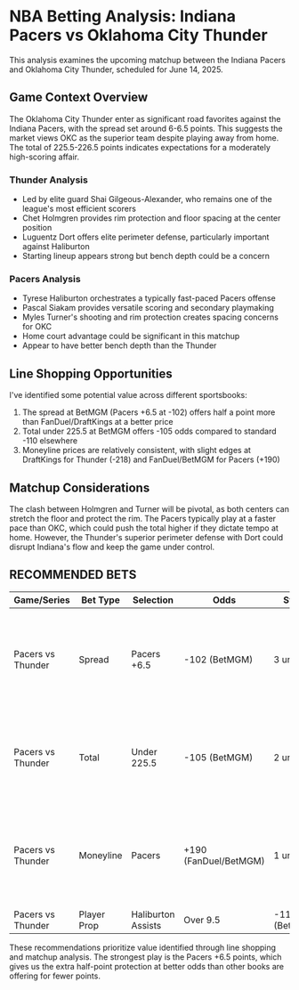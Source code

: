 # NBA Betting Analysis: Indiana Pacers vs Oklahoma City Thunder

This analysis examines the upcoming matchup between the Indiana Pacers and Oklahoma City Thunder, scheduled for June 14, 2025.

## Game Context Overview

The Oklahoma City Thunder enter as significant road favorites against the Indiana Pacers, with the spread set around 6-6.5 points. This suggests the market views OKC as the superior team despite playing away from home. The total of 225.5-226.5 points indicates expectations for a moderately high-scoring affair.

### Thunder Analysis
- Led by elite guard Shai Gilgeous-Alexander, who remains one of the league's most efficient scorers
- Chet Holmgren provides rim protection and floor spacing at the center position
- Luguentz Dort offers elite perimeter defense, particularly important against Haliburton
- Starting lineup appears strong but bench depth could be a concern

### Pacers Analysis
- Tyrese Haliburton orchestrates a typically fast-paced Pacers offense
- Pascal Siakam provides versatile scoring and secondary playmaking
- Myles Turner's shooting and rim protection creates spacing concerns for OKC
- Home court advantage could be significant in this matchup
- Appear to have better bench depth than the Thunder

## Line Shopping Opportunities

I've identified some potential value across different sportsbooks:

1. The spread at BetMGM (Pacers +6.5 at -102) offers half a point more than FanDuel/DraftKings at a better price
2. Total under 225.5 at BetMGM offers -105 odds compared to standard -110 elsewhere
3. Moneyline prices are relatively consistent, with slight edges at DraftKings for Thunder (-218) and FanDuel/BetMGM for Pacers (+190)

## Matchup Considerations

The clash between Holmgren and Turner will be pivotal, as both centers can stretch the floor and protect the rim. The Pacers typically play at a faster pace than OKC, which could push the total higher if they dictate tempo at home. However, the Thunder's superior perimeter defense with Dort could disrupt Indiana's flow and keep the game under control.

## RECOMMENDED BETS

| Game/Series | Bet Type | Selection | Odds | Stake | Reasoning |
|-------------|----------|-----------|------|-------|-----------|
| Pacers vs Thunder | Spread | Pacers +6.5 | -102 (BetMGM) | 3 units | BetMGM offers best spread (+6.5 vs +6) and odds. Pacers' home court advantage and balanced starting five should keep this competitive. |
| Pacers vs Thunder | Total | Under 225.5 | -105 (BetMGM) | 2 units | Good value at -105, and both teams have elite rim protectors (Holmgren/Turner). Thunder likely to control tempo on the road. |
| Pacers vs Thunder | Moneyline | Pacers | +190 (FanDuel/BetMGM) | 1 unit | Home underdog offering nearly 2:1 return. Pacers' balanced attack led by Haliburton gives them better than the implied 34% win probability. |
| Pacers vs Thunder | Player Prop | Haliburton Assists | Over 9.5 | -115 (BetMGM) | 2 units | Against aggressive OKC defense, Haliburton likely to focus on distribution. His pick-and-roll/pop with Turner and Siakam should generate numerous assist opportunities. |

These recommendations prioritize value identified through line shopping and matchup analysis. The strongest play is the Pacers +6.5 points, which gives us the extra half-point protection at better odds than other books are offering for fewer points.